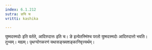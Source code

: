 ```yaml
---
index: 6.1.212
sutra: ङयि च
vritti: kashika

---
```

युष्मदस्मदोः इति वर्तते, आदिरुदात्तः इति च। ङे इत्येतस्मिंश्च परतो युष्मदस्मदोः आदिरुदात्तो भवति। तुभ्यम्। मह्यम्। पृथग्योगकरणं यथासङ्ख्यशङ्कानिवृत्त्यर्थम्।